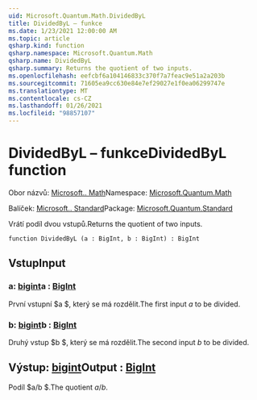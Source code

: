 ```yaml
---
uid: Microsoft.Quantum.Math.DividedByL
title: DividedByL – funkce
ms.date: 1/23/2021 12:00:00 AM
ms.topic: article
qsharp.kind: function
qsharp.namespace: Microsoft.Quantum.Math
qsharp.name: DividedByL
qsharp.summary: Returns the quotient of two inputs.
ms.openlocfilehash: eefcbf6a104146833c370f7a7feac9e51a2a203b
ms.sourcegitcommit: 71605ea9cc630e84e7ef29027e1f0ea06299747e
ms.translationtype: MT
ms.contentlocale: cs-CZ
ms.lasthandoff: 01/26/2021
ms.locfileid: "98857107"
---
```

# <a name="dividedbyl-function"></a><span data-ttu-id="6a69f-102">DividedByL – funkce</span><span class="sxs-lookup"><span data-stu-id="6a69f-102">DividedByL function</span></span>

<span data-ttu-id="6a69f-103">Obor názvů: [Microsoft.. Math](xref:Microsoft.Quantum.Math)</span><span class="sxs-lookup"><span data-stu-id="6a69f-103">Namespace: [Microsoft.Quantum.Math](xref:Microsoft.Quantum.Math)</span></span>

<span data-ttu-id="6a69f-104">Balíček: [Microsoft.. Standard](https://nuget.org/packages/Microsoft.Quantum.Standard)</span><span class="sxs-lookup"><span data-stu-id="6a69f-104">Package: [Microsoft.Quantum.Standard](https://nuget.org/packages/Microsoft.Quantum.Standard)</span></span>


<span data-ttu-id="6a69f-105">Vrátí podíl dvou vstupů.</span><span class="sxs-lookup"><span data-stu-id="6a69f-105">Returns the quotient of two inputs.</span></span>

```qsharp
function DividedByL (a : BigInt, b : BigInt) : BigInt
```


## <a name="input"></a><span data-ttu-id="6a69f-106">Vstup</span><span class="sxs-lookup"><span data-stu-id="6a69f-106">Input</span></span>

### <a name="a--bigint"></a><span data-ttu-id="6a69f-107">a: [bigint](xref:microsoft.quantum.lang-ref.bigint)</span><span class="sxs-lookup"><span data-stu-id="6a69f-107">a : [BigInt](xref:microsoft.quantum.lang-ref.bigint)</span></span>

<span data-ttu-id="6a69f-108">První vstupní $a $, který se má rozdělit.</span><span class="sxs-lookup"><span data-stu-id="6a69f-108">The first input $a$ to be divided.</span></span>


### <a name="b--bigint"></a><span data-ttu-id="6a69f-109">b: [bigint](xref:microsoft.quantum.lang-ref.bigint)</span><span class="sxs-lookup"><span data-stu-id="6a69f-109">b : [BigInt](xref:microsoft.quantum.lang-ref.bigint)</span></span>

<span data-ttu-id="6a69f-110">Druhý vstup $b $, který se má rozdělit.</span><span class="sxs-lookup"><span data-stu-id="6a69f-110">The second input $b$ to be divided.</span></span>



## <a name="output--bigint"></a><span data-ttu-id="6a69f-111">Výstup: [bigint](xref:microsoft.quantum.lang-ref.bigint)</span><span class="sxs-lookup"><span data-stu-id="6a69f-111">Output : [BigInt](xref:microsoft.quantum.lang-ref.bigint)</span></span>

<span data-ttu-id="6a69f-112">Podíl $a/b $.</span><span class="sxs-lookup"><span data-stu-id="6a69f-112">The quotient $a / b$.</span></span>
